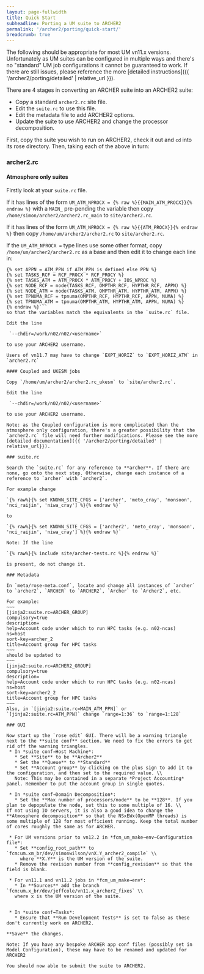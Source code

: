 ```yaml
---
layout: page-fullwidth
title: Quick Start
subheadline: Porting a UM suite to ARCHER2
permalink: '/archer2/porting/quick-start/'
breadcrumb: true
---
```

The following should be appropriate for most UM vn11.x versions. Unfortunately as UM suites can be configured in multiple ways and there's no "standard" UM job configurations it cannot be guaranteed to work. If there are still issues, please reference the more [detailed instructions]({{ '/archer2/porting/detailed' | relative_url }}).

There are 4 stages in converting an ARCHER suite into an ARCHER2 suite:

* Copy a standard `archer2.rc` site file.
* Edit the `suite.rc` to use this file.
* Edit the metadata file to add ARCHER2 options.
* Update the suite to use ARCHER2 and change the processor decomposition. 

First, copy the suite you wish to run on ARCHER2, check it out and `cd` into its rose directory. Then, taking each of the above in turn:

### archer2.rc

#### Atmosphere only suites

Firstly look at your `suite.rc` file.

If it has lines of the form `UM_ATM_NPROCX = {% raw %}{{MAIN_ATM_PROCX}}{% endraw %}` with a `MAIN_` pre-pending the variable then copy `/home/simon/archer2/archer2.rc_main` to `site/archer2.rc`.

If it has lines of the form `UM_ATM_NPROCX = {% raw %}{{ATM_PROCX}}{% endraw %}` then copy `/home/um/archer2/archer2.rc` to `site/archer2.rc`.

If the `UM_ATM_NPROCX =` type lines use some other format, copy `/home/um/archer2/archer2.rc` as a base and then edit it to change each line in:
```{% raw %}
{% set APPN = ATM_PPN if ATM_PPN is defined else PPN %}
{% set TASKS_RCF = RCF_PROCX * RCF_PROCY %}
{% set TASKS_ATM = ATM_PROCX * ATM_PROCY + IOS_NPROC %}
{% set NODE_RCF = node(TASKS_RCF, OMPTHR_RCF, HYPTHR_RCF, APPN) %}
{% set NODE_ATM = node(TASKS_ATM, OMPTHR_ATM, HYPTHR_ATM, APPN) %}
{% set TPNUMA_RCF = tpnuma(OMPTHR_RCF, HYPTHR_RCF, APPN, NUMA) %}
{% set TPNUMA_ATM = tpnuma(OMPTHR_ATM, HYPTHR_ATM, APPN, NUMA) %}
{% endraw %}```
so that the variables match the equivalents in the `suite.rc` file.

Edit the line

 `--chdir=/work/n02/n02/<username>`

to use your ARCHER2 username.

Users of vn11.7 may have to change `EXPT_HORIZ` to `EXPT_HORIZ_ATM` in `archer2.rc`

#### Coupled and UKESM jobs

Copy `/home/um/archer2/archer2.rc_ukesm` to `site/archer2.rc`.

Edit the line

 `--chdir=/work/n02/n02/<username>`

to use your ARCHER2 username.

Note: as the Coupled configuration is more complicated than the atmosphere only configuration, there's a greater possibility that the `archer2.rc` file will need further modifications. Please see the more [detailed documentation]({{ '/archer2/porting/detailed' | relative_url}}).

### suite.rc

Search the `suite.rc` for any reference to **archer**. If there are none, go onto the next step. Otherwise, change each instance of a reference to `archer` with `archer2`.

For example change

`{% raw%}{% set KNOWN_SITE_CFGS = ['archer', 'meto_cray', 'monsoon', 'nci_raijin', 'niwa_cray'] %}{% endraw %}`

to

`{% raw%}{% set KNOWN_SITE_CFGS = ['archer2', 'meto_cray', 'monsoon', 'nci_raijin', 'niwa_cray'] %}{% endraw %}`

Note: If the line

`{% raw%}{% include site/archer-tests.rc %}{% endraw %}`

is present, do not change it.

### Metadata

In `meta/rose-meta.conf`, locate and change all instances of `archer` to `archer2`, `ARCHER` to `ARCHER2`, `Archer` to `Archer2`, etc.

For example:
~~~
[jinja2:suite.rc=ARCHER_GROUP]
compulsory=true
description=
help=Account code under which to run HPC tasks (e.g. n02-ncas)
ns=host
sort-key=archer_2
title=Account group for HPC tasks
~~~
should be updated to
~~~
[jinja2:suite.rc=ARCHER2_GROUP]
compulsory=true
description=
help=Account code under which to run HPC tasks (e.g. n02-ncas)
ns=host
sort-key=archer2_2
title=Account group for HPC tasks
~~~
Also, in `[jinja2:suite.rc=MAIN_ATM_PPN]` or `[jinja2:suite.rc=ATM_PPN]` change `range=1:36` to `range=1:128`

### GUI

Now start up the `rose edit` GUI. There will be a warning triangle next to the **suite conf** section. We need to fix the errors to get rid off the warning triangles.
 * In *suite conf→Host Machine*:
   * Set **Site** to be **Archer2**
   * Set the **Queue** to **Standard**
   * Set **Account group** by clicking on the plus sign to add it to the configuration, and then set to the required value. \\
   Note: This may be contained in a separate *Project Accounting* panel. Remember to put the account group in single quotes. 

 * In *suite conf→Domain Decomposition*:
   * Set the **Max number of processors/node** to be **128**. If you plan to depopulate the node, set this to some multiple of 16. \\
If not using IO servers, it is also a good idea to change the **Atmosphere decomposition** so that the NSxEWx(OpenMP threads) is some multiple of 128 for most efficient running. Keep the total number of cores roughly the same as for ARCHER.

 * For UM versions prior to vn12.2 in *fcm_um_make→env→Configuration file*:
   * Set **config_root_path** to `fcm:um.xm_br/dev/simonwilson/vnX.Y_archer2_compile` \\
     where **X.Y** is the UM version of the suite.
   * Remove the revision number from **config_revision** so that the field is blank.

 * For vn11.1 and vn11.2 jobs in *fcm_um_make→env*:
   * In **Sources** add the branch `fcm:um.x_br/dev/jeffcole/vn11.x_archer2_fixes` \\
   where x is the UM version of the suite.

 
 * In *suite conf→Tasks*:
   * Ensure that **Run Development Tests** is set to false as these don't currently work on ARCHER2.

**Save** the changes.

Note: If you have any bespoke ARCHER app conf files (possibly set in Model Configuration), these may have to be renamed and updated for ARCHER2

You should now able to submit the suite to ARCHER2.

